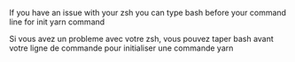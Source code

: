 If you have an issue with your zsh you can type bash before your command line for init yarn command

Si vous avez un probleme avec votre zsh, vous pouvez taper bash avant votre ligne de commande pour initialiser une commande yarn
